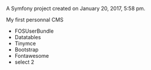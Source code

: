 A Symfony project created on January 20, 2017, 5:58 pm.

My first personnal CMS

- FOSUserBundle
- Datatables
- Tinymce
- Bootstrap
- Fontawesome
- select 2








